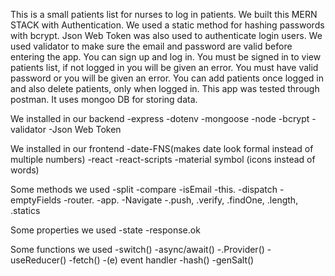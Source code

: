 This is a small patients list for nurses to log in patients. We built this MERN STACK with Authentication. We used a static method for hashing passwords with bcrypt. Json Web Token was also used to authenticate login users. We used validator to make sure the email and password are valid before entering the app. You can sign up and log in. You must be signed in to view patients list, if not logged in you will be given an error. You must have valid password or you will be given an error. You can add patients once logged in and also delete patients, only when logged in. This app was tested through postman. It uses mongoo DB for storing data. 

We installed in our backend
-express
-dotenv
-mongoose
-node
-bcrypt
-validator
-Json Web Token

We installed in our frontend
-date-FNS(makes date look formal instead of multiple numbers)
-react
-react-scripts
-material symbol (icons instead of words)

Some methods we used
-split
-compare
-isEmail
-this.
-dispatch
-emptyFields
-router.
-app.
-Navigate
-.push, .verify, .findOne, .length, .statics

Some properties we used
-state
-response.ok

Some functions we used 
-switch()
-async/await()
-.Provider()
-useReducer()
-fetch()
-(e) event handler
-hash()
-genSalt()